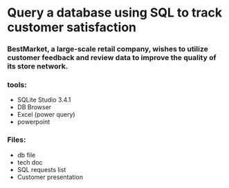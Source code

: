 # Query a database using SQL to track customer satisfaction
### BestMarket, a large-scale retail company, wishes to utilize customer feedback and review data to improve the quality of its store network.
### tools: 
- SQLite Studio 3.4.1
- DB Browser
- Excel (power query)
- powerpoint
### Files: 
- db file
- tech doc
- SQL requests list
- Customer presentation
